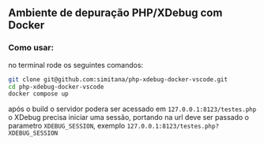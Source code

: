 ## Ambiente de depuração PHP/XDebug com Docker
### Como usar:
no terminal rode os seguintes comandos:
```bash
git clone git@github.com:simitana/php-xdebug-docker-vscode.git
cd php-xdebug-docker-vscode
docker compose up
```
após o build o servidor podera ser acessado em `127.0.0.1:8123/testes.php`
o XDebug precisa iniciar uma sessão, portando na url deve ser passado o parametro `XDEBUG_SESSION`, exemplo `127.0.0.1:8123/testes.php?XDEBUG_SESSION`

